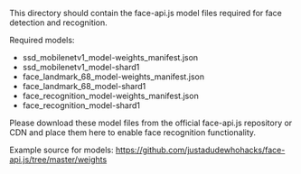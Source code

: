 This directory should contain the face-api.js model files required for face detection and recognition.

Required models:
- ssd_mobilenetv1_model-weights_manifest.json
- ssd_mobilenetv1_model-shard1
- face_landmark_68_model-weights_manifest.json
- face_landmark_68_model-shard1
- face_recognition_model-weights_manifest.json
- face_recognition_model-shard1

Please download these model files from the official face-api.js repository or CDN and place them here to enable face recognition functionality.

Example source for models:
https://github.com/justadudewhohacks/face-api.js/tree/master/weights
